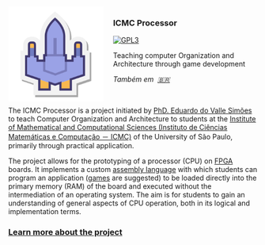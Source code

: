 <img src="https://raw.githubusercontent.com/de-abreu/Processador-ICMC/master/website/static/img/icons8-spaceship.svg" align="left" width="192px"/>

<img align="left" width="0" height="192px" hspace="10"/>

### ICMC Processor

[![GPL3](https://img.shields.io/badge/License-GPL3.0-blue)](/LICENSE)

Teaching computer Organization and Architecture through game development

*Também em&nbsp;
<a href="README.md">🇧🇷</a>*

<br/>

The ICMC Processor is a project initiated by [PhD. Eduardo do Valle Simões](http://lattes.cnpq.br/4055872056358293) to teach Computer Organization and Architecture to students at the [Institute of Mathematical and Computational Sciences (Instituto de Ciências Matemáticas e Computação － ICMC)](https://icmc.usp.br/institucional/quem-somos) of the University of São Paulo, primarily through practical application.

The project allows for the prototyping of a processor (CPU) on [FPGA](https://en.wikipedia.org/wiki/Field-programmable_gate_array) boards. It implements a custom [assembly language](https://en.wikipedia.org/wiki/Assembly_language) with which students can program an application ([games](/docs/biblioteca/jogos) are suggested) to be loaded directly into the primary memory (RAM) of the board and executed without the intermediation of an operating system. The aim is for students to gain an understanding of general aspects of CPU operation, both in its logical and implementation terms.

### [Learn more about the project](https://de-abreu.github.io/Processador-ICMC/en/)
